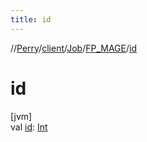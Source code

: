 ```yaml
---
title: id
---
```

//[Perry](../../../../index.html)/[client](../../index.html)/[Job](../index.html)/[FP_MAGE](index.html)/[id](id.html)



# id



[jvm]\
val [id](id.html): [Int](https://kotlinlang.org/api/latest/jvm/stdlib/kotlin/-int/index.html)




